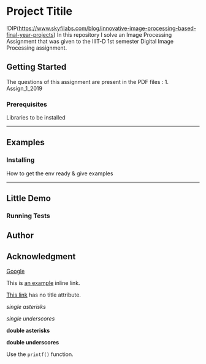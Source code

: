 # Project Titile 

!DIP(https://www.skyfilabs.com/blog/innovative-image-processing-based-final-year-projects)
In this repository I solve an Image Processing Assignment that was given to the IIIT-D 1st semester Digital Image Processing assignment. 

## Getting Started

The questions of this assignment are present in the PDF files : 1. Assign_1_2019

### Prerequisites

Libraries to be installed 

----
Examples
----


### Installing

How to get the env ready & give examples

----
Little Demo
----

### Running Tests

## Author

## Acknowledgment
[Google](www.google.com)

This is [an example](http://example.com/ "Title") inline link.

[This link](http://example.net/) has no title attribute.

*single asterisks*

_single underscores_

**double asterisks**

__double underscores__

Use the `printf()` function.


